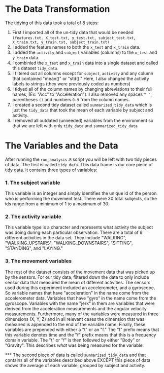 # The Data Transformation
The tidying of this data took a total of 8 steps:
1. First I imported all of the un-tidy data that would be needed `(features.txt, X_test.txt, y_test.txt, subject_test.txt, X_train.txt, y_train.txt, subject_train.txt)`
2. I added the feature names to both the `x_test` and `x_train` data.
3. I added the `activity` and `subject` variables (columns) to the `x_test` and `y_train` data.
4. I combinied the `x_test` and `x_train` data into a single dataset and called this dataset `tidy_data`.
5. I filtered out all columns  except for `subject`, `activity` and any column that contained "mean()" or "std()." Here, I also changed the activity labels to strings (they were previously coded as numbers)
6. I tidyed all of the column names by changing abreviations to their full names, (Ex: "Acc" to "Acceleration"). I also removed any spaces `" "`, parentheses `()` and numbers `0-9` from the column names.
7. I created a second tidy dataset called `summarized_tidy_data` which is just the `tidy_data` that took the mean of each variable by subject and activity.
8. I removed all outdated (unneeded) variables from the environment so that we are left with only `tidy_data` and `summarized_tidy_data`


# The Variables and the Data
After running the `run_analysis.R` script you will be left with two tidy pieces of data. The first is called `tidy_data`. This data frame is our core piece of tidy data. It contains three types of variables:

### 1. The subject variable
This variable is an integer and simply identifies the unique id of the person who is performing the movement test. There were 30 total subjects, so the ids range from a minimum of 1 to a maximum of 30.

### 2. The activity variable
This variable type is a character and represents what activity the subject was doing during each particular observation. There are a total of 6 different activities in the data set. They include "WALKING", "WALKING_UPSTAIRS", "WALKING_DOWNSTAIRS", "SITTING", "STANDING", and "LAYING."

### 3. The movement variables
The rest of the dataset consists of the movement data that was picked up by the sensors. For our tidy data, filtered down the data to only include sensor data that measured the mean of different activities. The sensors used during this experiment included an accelerometer, and a gyroscope. So variable names that have "acceleration" in the name come from the accelerometer data. Variables that have "gyro" in the name come from the gyroscope. Variables with the name "jerk" in them are variables that were derived from the acceleration measurements and the angular velocity measurements. Furthermore, many of the variables were measured in three dimensions (X, Y, Z) and in all relevant cases the dimension that was measured is appended to the end of the variable name. Finally, these variables are prepended with either a "t" or an "f." The "t" prefix means that this variable denotes time and the "f" prefix means that this is a frequency domain variable. The "t" or "f" is then followed by either "Body" or "Gravity". This describes _what_ was being measured for the variable.

*** The second piece of data is called `summarized_tidy_data` and that contains all of the variables described above EXCEPT this piece of data shows the average of each variable, grouped by subject and activity.